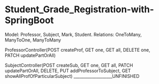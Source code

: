# Student_Grade_Registration-with-SpringBoot

Model: Professor, Subject, Mark, Student.
Relations: OneToMany, ManyToOne, ManyToMany
					
ProfessorController(POST createProf, GET one, GET all, DELETE one, PATCH updatePartOrAll)
					
SubjectController(POST createSub, GET one, GET all, PATCH updatePartOrAll, DELETE, PUT addProfessorToSubject, GET showAllProfOfParticularSubject)
___________________UNFINISHED
